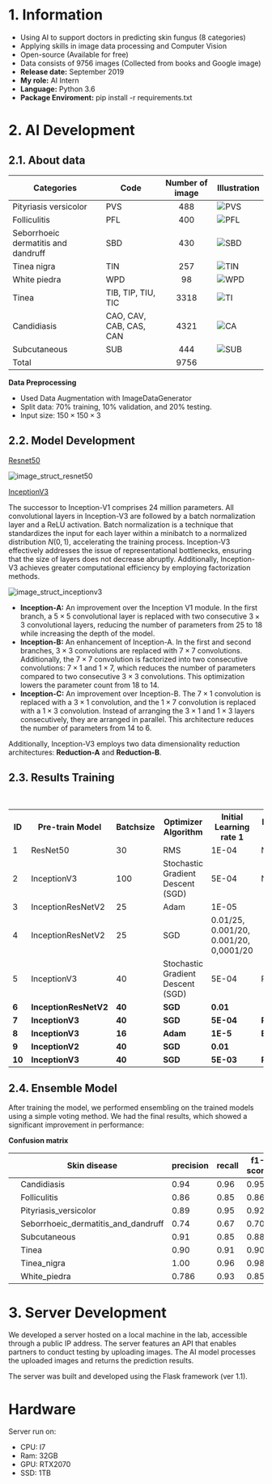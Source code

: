 # 1. Information
- Using AI to support doctors in predicting skin fungus (8 categories)
- Applying skills in image data processing and Computer Vision
- Open-source (Available for free)
- Data consists of 9756 images (Collected from books and Google image)
- **Release date:** September 2019
- **My role:** AI Intern
- **Language:** Python 3.6
- **Package Enviroment:** pip install -r requirements.txt

# 2. AI Development 

## 2.1. About data


| Categories | Code | Number of image| Illustration |
|------------|------|:------------:|---------|
| Pityriasis versicolor | PVS | 488 | ![PVS](./illustration/PVS.png)|
| Folliculitis | PFL | 400 | ![PFL](./illustration/PFL.png)|
| Seborrhoeic dermatitis and dandruff | SBD | 430 | ![SBD](./illustration/SBD.png)|
| Tinea nigra | TIN | 257 | ![TIN](./illustration/TIN.png)|
| White piedra | WPD | 98 | ![WPD](./illustration/WPD.png)|
| Tinea | TIB, TIP, TIU, TIC | 3318 | ![TI](./illustration/TI.png)|
| Candidiasis |	CAO, CAV, CAB, CAS, CAN | 4321 | ![CA](./illustration/CAN.png)|
| Subcutaneous | SUB | 444 | ![SUB](./illustration/SUB.png)|
| Total |  | 9756 | |

**Data Preprocessing**

- Used Data Augmentation with ImageDataGenerator
- Split data: $70\%$ training, $10\%$ validation, and $20\%$ testing.
- Input size: $150\times150\times3$

## 2.2. Model Development

[Resnet50](https://keras.io/api/applications/resnet/)



![image_struct_resnet50](https://miro.medium.com/v2/resize:fit:4800/format:webp/0*tH9evuOFqk8F41FG.png)

[InceptionV3](https://keras.io/api/applications/inceptionv3/)

The successor to Inception-V1 comprises 24 million parameters. All convolutional layers in Inception-V3 are followed by a batch normalization layer and a ReLU activation. Batch normalization is a technique that standardizes the input for each layer within a minibatch to a normalized distribution $N(0,1)$, accelerating the training process. Inception-V3 effectively addresses the issue of representational bottlenecks, ensuring that the size of layers does not decrease abruptly. Additionally, Inception-V3 achieves greater computational efficiency by employing factorization methods.

![image_struct_inceptionv3](https://lh3.googleusercontent.com/bA_Rkj4a0sA3NZ1wjUYIO5_eq0hUmiBNbagOFb84C8Y9GxeedGUYNd-LIbhAlpW-1o8xSeNypMnbD6p-XsrAQvup3FeWXrAoZig7l7Y9WIK3uDHooEMEKiNNQ2qt0PfA4Zfsyltn)

- **Inception-A:** An improvement over the Inception V1 module. In the first branch, a $5\times5$ convolutional layer is replaced with two consecutive $3\times3$ convolutional layers, reducing the number of parameters from 25 to 18 while increasing the depth of the model.
- **Inception-B:** An enhancement of Inception-A. In the first and second branches, $3\times3$ convolutions are replaced with $7\times7$ convolutions. Additionally, the $7\times7$ convolution is factorized into two consecutive convolutions: $7\times1$ and $1\times7$, which reduces the number of parameters compared to two consecutive $3\times3$ convolutions. This optimization lowers the parameter count from 18 to 14.
- **Inception-C:** An improvement over Inception-B. The $7\times1$ convolution is replaced with a $3\times1$ convolution, and the $1\times7$ convolution is replaced with a $1\times3$ convolution. Instead of arranging the $3\times1$ and $1\times3$ layers consecutively, they are arranged in parallel. This architecture reduces the number of parameters from 14 to 6.

Additionally, Inception-V3 employs two data dimensionality reduction architectures: **Reduction-A** and **Reduction-B**.

## 2.3. Results Training


<html>
<table>
    <tr>
        <th>ID</th>
        <th>Pre-train Model</th>
        <th>Batchsize</th>
        <th>Optimizer Algorithm</th>
        <th>Initial Learning rate 1</th>
        <th>Learning rate decay method 1</th>
        <th>Momentum 1</th>
        <th>Epochs 1</th>
        <th>Last layer</th>
        <th>Initial Learning rate 2</th>
        <th>Learning rate decay method 2</th>
        <th>Momentum 2</th>
        <th>Epochs 2</th>
        <th>Train accuracy</th>
        <th>Validation accuracy</th>
    </tr>
    <tr>
        <td>1</td>
        <td>ResNet50</td>
        <td>30</td>
        <td>RMS</td>
        <td>1E-04</td>
        <td>None</td>
        <td>0.8</td>
        <td>10</td>
        <td>all</td>
        <td></td>
        <td></td>
        <td></td>
        <td></td>
        <td>0.42</td>
        <td>0.22</td>
    </tr>
    <tr>
        <td>2</td>
        <td>InceptionV3</td>
        <td>100</td>
        <td>Stochastic Gradient Descent (SGD)</td>
        <td>5E-04</td>
        <td>None</td>
        <td>0.8</td>
        <td>10</td>
        <td>all</td>
        <td>0.01</td>
        <td>None</td>
        <td>0</td>
        <td>100</td>
        <td>0.62</td>
        <td>0.51</td>
    </tr>
    <tr>
        <td>3</td>
        <td>InceptionResNetV2</td>
        <td>25</td>
        <td>Adam</td>
        <td>1E-05</td>
        <td></td>
        <td></td>
        <td>100</td>
        <td></td>
        <td></td>
        <td>clipnorm</td>
        <td></td>
        <td></td>
        <td>0.804</td>
        <td>0.763</td>
    </tr>
    <tr>
        <td>4</td>
        <td>InceptionResNetV2</td>
        <td>25</td>
        <td>SGD</td>
        <td>0.01/25, 0.001/20, 0.001/20, 0,0001/20</td>
        <td></td>
        <td>0.9</td>
        <td>25</td>
        <td>free 2nd layer</td>
        <td>0.01</td>
        <td>clipnorm</td>
        <td>0.9</td>
        <td>20</td>
        <td>0.796</td>
        <td>0.771</td>
    </tr>
    <tr>
        <td>5</td>
        <td>InceptionV3</td>
        <td>40</td>
        <td>Stochastic Gradient Descent (SGD)</td>
        <td>5E-04</td>
        <td>ReduceLROnPlateau</td>
        <td>0.9</td>
        <td>100</td>
        <td>all</td>
        <td></td>
        <td></td>
        <td></td>
        <td></td>
        <td>0.7949</td>
        <td>0.7281</td>
    </tr>
    <tr style='font-weight:bold;'>
        <td>6</td>
        <td>InceptionResNetV2</td>
        <td>40</td>
        <td>SGD</td>
        <td>0.01</td>
        <td></td>
        <td>0.9</td>
        <td>25</td>
        <td>all</td>
        <td>0.001</td>
        <td></td>
        <td>0.9</td>
        <td>100</td>
        <td>0.9973</td>
        <td>0.9018</td>
    </tr>
    <tr style='font-weight:bold;'>
        <td>7</td>
        <td>InceptionV3</td>
        <td>40</td>
        <td>SGD</td>
        <td>5E-04</td>
        <td>ReduceLROnPlateau</td>
        <td>0.9</td>
        <td>100</td>
        <td>all</td>
        <td>1</td>
        <td>ReduceLROnPlateau</td>
        <td>0.9</td>
        <td>25</td>
        <td>0.963</td>
        <td>0.8804</td>
    </tr>
    <tr style='font-weight:bold;'>
        <td>8</td>
        <td>InceptionV3</td>
        <td>16</td>
        <td>Adam</td>
        <td>1E-5</td>
        <td>Exponential decay</td>
        <td>0</td>
        <td>250</td>
        <td>all</td>
        <td></td>
        <td></td>
        <td></td>
        <td></td>
        <td>0.998</td>
        <td>0.85</td>
    </tr>
    <tr style='font-weight:bold;'>
        <td>9</td>
        <td>InceptionV2</td>
        <td>40</td>
        <td>SGD</td>
        <td>0.01</td>
        <td></td>
        <td>0.9</td>
        <td>25</td>
        <td>all</td>
        <td>0.001</td>
        <td></td>
        <td>0.9</td>
        <td>100</td>
        <td>0.999</td>
        <td>0.894</td>
    </tr>
    <tr style='font-weight:bold;'>
        <td>10</td>
        <td>InceptionV3</td>
        <td>40</td>
        <td>SGD</td>
        <td>5E-03</td>
        <td>ReduceLROnPlateau</td>
        <td>0.9</td>
        <td>100</td>
        <td>all</td>
        <td>1E-3</td>
        <td>ReduceLROnPlateau</td>
        <td>0.9</td>
        <td>100</td>
        <td>0.974</td>
        <td>0.8619</td>
    </tr>
  <caption><b>Summary Results</b></caption>
</table>
</html>

## 2.4. Ensemble Model

After training the model, we performed ensembling on the trained models using a simple voting method. We had the final results, which showed a significant improvement in performance:

**Confusion matrix**

|  | Skin disease  | precision | recall | f1-score | support |
|--| --------------| ---- | ---- | ---- |----|
| | Candidiasis  | 0.94 | 0.96 | 0.95 | 215 |
| | Folliculitis  | 0.86 | 0.85 | 0.86 | 113 |
| | Pityriasis_versicolor  | 0.89 | 0.95| 0.92 | 75 |
| | Seborrhoeic_dermatitis_and_dandruff  | 0.74 | 0.67 | 0.70 | 75 |
| | Subcutaneous  | 0.91 | 0.85 | 0.88 | 62 |
| | Tinea  | 0.90 | 0.91 | 0.90 | 411 |
| | Tinea_nigra  | 1.00 | 0.96 | 0.98 | 45 |
| | White_piedra  | 0.786 | 0.93 | 0.85 | 15 |

# 3. Server Development

We developed a server hosted on a local machine in the lab, accessible through a public IP address. The server features an API that enables partners to conduct testing by uploading images. The AI model processes the uploaded images and returns the prediction results.

The server was built and developed using the Flask framework (ver 1.1).

# Hardware

Server run on:
- CPU: I7
- Ram: 32GB
- GPU: RTX2070
- SSD: 1TB
